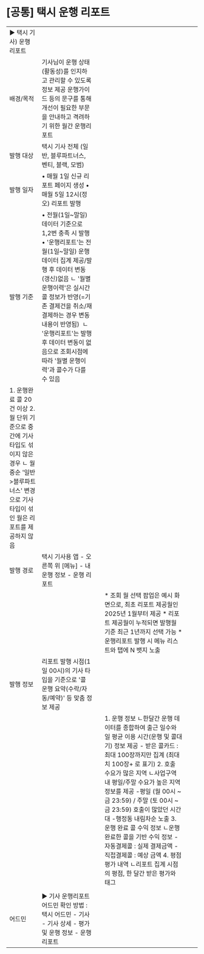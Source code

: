 # [공통] 택시 운행 리포트

|  |  |  |  |  |  |
| --- | --- | --- | --- | --- | --- |
| ▶ 택시 기사) 운행 리포트 | | | | | |
| 배경/목적 | 기사님이 운행 상태(활동성)를 인지하고 관리할 수 있도록 정보 제공  운행가이드 등의 문구를 통해 개선이 필요한 부문을 안내하고 격려하기 위한 월간 운행리포트 | | | | |
| 발행 대상 | 택시 기사 전체 (일반, 블루파트너스, 벤티, 블랙, 모범) | | | | |
| 발행 일자 | • 매월 1일 신규 리포트 페이지 생성 • 매월 5일 12시(정오) 리포트 발행 | | | | |
| 발행 기준 | • 전월(1일~말일) 데이터 기준으로 1,2번 충족 시 발행  • '운행리포트'는 전월(1일~말일) 운행 데이터 집계 제공/발행 후 데이터 변동(갱신)없음 ㄴ '월별 운행이력'은 실시간 콜 정보가 반영(=기존 결제건을 취소/재결제하는 경우 변동내용이 반영됨)  ㄴ '운행리포트'는 발행 후 데이터 변동이 없음으로 조회시점에 따라 '월별 운행이력'과 콜수가 다를 수 있음 | | | | |
| 1. 운행완료 콜 20건 이상  2. 월 단위 기준으로 중간에 기사 타입도 섞이지 않은 경우 ㄴ 월 중순 '일반>블루파트너스' 변경으로 기사 타입이 섞인 월은 리포트를 제공하지 않음 | | | | |
| 발행 경로 | 택시 기사용 앱 - 오른쪽 위 [메뉴] - 내 운행 정보 - 운행 리포트 | | | | |
|  | | | \* 조회 월 선택 팝업은 예시 화면으로, 최초 리포트 제공월인 2025년 1월부터 제공  \* 리포트 제공월이 누적되면 발행월 기준 최근 1년까지 선택 가능    \*운행리포트 발행 시 메뉴 리스트와 탭에 N 뱃지 노출 | |
| 발행 정보 | 리포트 발행 시점(1일 00시)의 기사 타입을 기준으로 '콜 운행 요약(수락/자동/예약)' 등 맞춤 정보 제공 | | | | |
|  | | | 1. 운행 정보 ㄴ한달간 운행 데이터를 종합하여 출근 일수와 일 평균 이용 시간(운행 및 콜대기) 정보 제공 - 받은 콜카드 : 최대 100장까지만 집계 (최대치 100장+ 로 표기)  2. 호출 수요가 많은 지역  ㄴ사업구역 내 평일/주말 수요가 높은 지역 정보를 제공 -평일 (월 00시 ~ 금 23:59) / 주말 (토 00시 ~ 금 23:59) 호출이 많았던 시간대 -행정동 내림차순 노출  3. 운행 완료 콜 수익 정보 ㄴ운행 완료한 콜을 기반 수익 정보 -자동결제콜 : 실제 결제금액 -직접결제콜 : 예상 금액  4. 평점 평가 내역  ㄴ리포트 집계 시점의 평점, 한 달간 받은 평가와 태그 | |
|  | | |
| 어드민 | ▶ 기사 운행리포트 어드민 확인 방법 : 택시 어드민 - 기사 - 기사 상세 - 평가 및 운행 정보 - 운행 리포트 | | | | |